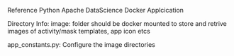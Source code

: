 Reference Python Apache DataScience Docker Applcication

Directory Info:
image: folder should be docker mounted to store and retrive images of activity/mask templates, app icon etcs

app_constants.py: Configure the image directories

